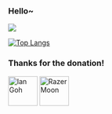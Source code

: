 ### Hello~

<img src="https://media3.giphy.com/media/bEZ3iqzrcaShLYWSPt/200w.gif">

[![Top Langs](https://github-readme-stats.vercel.app/api/top-langs/?username=darylhjd&layout=compact&theme=onedark&hide=jupyter%20notebook,makefile)](https://github.com/anuraghazra/github-readme-stats)

### Thanks for the donation!
<a title="Ian Goh" href="https://github.com/iangohy"><img src="https://avatars.githubusercontent.com/u/16506822?v=4" width="60" alt="Ian Goh"></a>
<a title="RazerMoon" href="https://github.com/RazerMoon"><img src="https://avatars.githubusercontent.com/u/33849459?v=4" width="60" alt="RazerMoon"></a>

